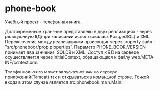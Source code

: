 # phone-book

Учебный проект - телефонная книга.

Долговременное хранение представлено в двух реализациях - через реляционную БД(при написании использовалась PostgreSQL) и XML.
Переключение между реализациями происходит через property файл - "src/phonebook/prop.properties". 
Параметр PHONE_BOOK_VERSION прнимает два занчения: SQLDB и XML.
Доступ к БД на сервере осуществляется через InitialContext, обращающися к файлу web/META-INF/context.xml.

Телефонная книга может запускаться как на сервере приложений(Tomcat) так и открываться в командной строке. 
Точкой входа в этом случае является src.phonebook.main.Main.